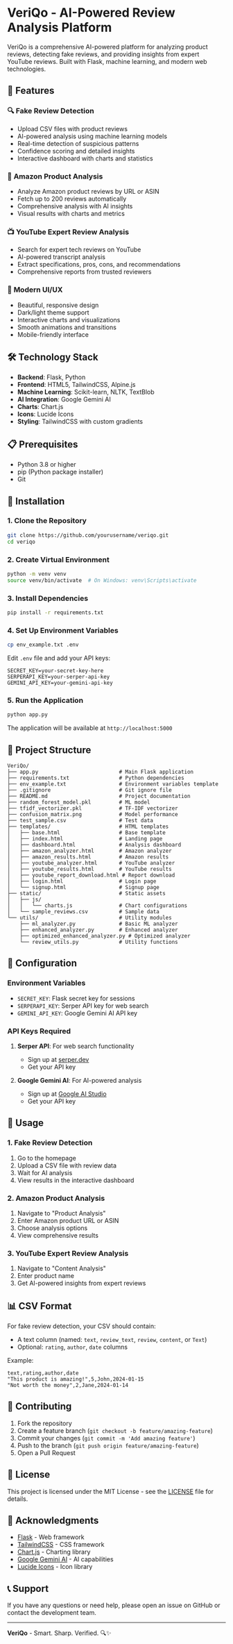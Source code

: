 # VeriQo - AI-Powered Review Analysis Platform

VeriQo is a comprehensive AI-powered platform for analyzing product reviews, detecting fake reviews, and providing insights from expert YouTube reviews. Built with Flask, machine learning, and modern web technologies.

## 🚀 Features

### 🔍 **Fake Review Detection**
- Upload CSV files with product reviews
- AI-powered analysis using machine learning models
- Real-time detection of suspicious patterns
- Confidence scoring and detailed insights
- Interactive dashboard with charts and statistics

### 🛒 **Amazon Product Analysis**
- Analyze Amazon product reviews by URL or ASIN
- Fetch up to 200 reviews automatically
- Comprehensive analysis with AI insights
- Visual results with charts and metrics

### 📺 **YouTube Expert Review Analysis**
- Search for expert tech reviews on YouTube
- AI-powered transcript analysis
- Extract specifications, pros, cons, and recommendations
- Comprehensive reports from trusted reviewers

### 🎨 **Modern UI/UX**
- Beautiful, responsive design
- Dark/light theme support
- Interactive charts and visualizations
- Smooth animations and transitions
- Mobile-friendly interface

## 🛠️ Technology Stack

- **Backend**: Flask, Python
- **Frontend**: HTML5, TailwindCSS, Alpine.js
- **Machine Learning**: Scikit-learn, NLTK, TextBlob
- **AI Integration**: Google Gemini AI
- **Charts**: Chart.js
- **Icons**: Lucide Icons
- **Styling**: TailwindCSS with custom gradients

## 📋 Prerequisites

- Python 3.8 or higher
- pip (Python package installer)
- Git

## 🚀 Installation

### 1. Clone the Repository
```bash
git clone https://github.com/yourusername/veriqo.git
cd veriqo
```

### 2. Create Virtual Environment
```bash
python -m venv venv
source venv/bin/activate  # On Windows: venv\Scripts\activate
```

### 3. Install Dependencies
```bash
pip install -r requirements.txt
```

### 4. Set Up Environment Variables
```bash
cp env_example.txt .env
```

Edit `.env` file and add your API keys:
```env
SECRET_KEY=your-secret-key-here
SERPERAPI_KEY=your-serper-api-key
GEMINI_API_KEY=your-gemini-api-key
```

### 5. Run the Application
```bash
python app.py
```

The application will be available at `http://localhost:5000`

## 📁 Project Structure

```
VeriQo/
├── app.py                          # Main Flask application
├── requirements.txt                # Python dependencies
├── env_example.txt                 # Environment variables template
├── .gitignore                      # Git ignore file
├── README.md                       # Project documentation
├── random_forest_model.pkl         # ML model
├── tfidf_vectorizer.pkl            # TF-IDF vectorizer
├── confusion_matrix.png            # Model performance
├── test_sample.csv                 # Test data
├── templates/                      # HTML templates
│   ├── base.html                   # Base template
│   ├── index.html                  # Landing page
│   ├── dashboard.html              # Analysis dashboard
│   ├── amazon_analyzer.html        # Amazon analyzer
│   ├── amazon_results.html         # Amazon results
│   ├── youtube_analyzer.html       # YouTube analyzer
│   ├── youtube_results.html        # YouTube results
│   ├── youtube_report_download.html # Report download
│   ├── login.html                  # Login page
│   └── signup.html                 # Signup page
├── static/                         # Static assets
│   ├── js/
│   │   └── charts.js               # Chart configurations
│   └── sample_reviews.csv          # Sample data
└── utils/                          # Utility modules
    ├── ml_analyzer.py              # Basic ML analyzer
    ├── enhanced_analyzer.py        # Enhanced analyzer
    ├── optimized_enhanced_analyzer.py # Optimized analyzer
    └── review_utils.py             # Utility functions
```

## 🔧 Configuration

### Environment Variables

- `SECRET_KEY`: Flask secret key for sessions
- `SERPERAPI_KEY`: Serper API key for web search
- `GEMINI_API_KEY`: Google Gemini AI API key

### API Keys Required

1. **Serper API**: For web search functionality
   - Sign up at [serper.dev](https://serper.dev)
   - Get your API key

2. **Google Gemini AI**: For AI-powered analysis
   - Sign up at [Google AI Studio](https://makersuite.google.com/app/apikey)
   - Get your API key

## 🎯 Usage

### 1. Fake Review Detection
1. Go to the homepage
2. Upload a CSV file with review data
3. Wait for AI analysis
4. View results in the interactive dashboard

### 2. Amazon Product Analysis
1. Navigate to "Product Analysis"
2. Enter Amazon product URL or ASIN
3. Choose analysis options
4. View comprehensive results

### 3. YouTube Expert Review Analysis
1. Navigate to "Content Analysis"
2. Enter product name
3. Get AI-powered insights from expert reviews

## 📊 CSV Format

For fake review detection, your CSV should contain:
- A text column (named: `text`, `review_text`, `review`, `content`, or `Text`)
- Optional: `rating`, `author`, `date` columns

Example:
```csv
text,rating,author,date
"This product is amazing!",5,John,2024-01-15
"Not worth the money",2,Jane,2024-01-14
```

## 🤝 Contributing

1. Fork the repository
2. Create a feature branch (`git checkout -b feature/amazing-feature`)
3. Commit your changes (`git commit -m 'Add amazing feature'`)
4. Push to the branch (`git push origin feature/amazing-feature`)
5. Open a Pull Request

## 📝 License

This project is licensed under the MIT License - see the [LICENSE](LICENSE) file for details.

## 🙏 Acknowledgments

- [Flask](https://flask.palletsprojects.com/) - Web framework
- [TailwindCSS](https://tailwindcss.com/) - CSS framework
- [Chart.js](https://www.chartjs.org/) - Charting library
- [Google Gemini AI](https://ai.google.dev/) - AI capabilities
- [Lucide Icons](https://lucide.dev/) - Icon library

## 📞 Support

If you have any questions or need help, please open an issue on GitHub or contact the development team.

---

**VeriQo** - Smart. Sharp. Verified. 🔍✨ 